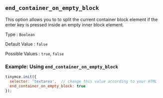 ## `end_container_on_empty_block`

This option allows you to to split the current container block element if the enter key is pressed inside an empty inner block element.

Type
: `Boolean`

Default Value
: `false`

Possible Values
: `true`, `false`

### Example: Using `end_container_on_empty_block`

```js
tinymce.init({
  selector: 'textarea',  // change this value according to your HTML
  end_container_on_empty_block: true
});
```

